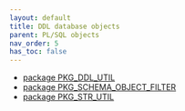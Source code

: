 ```yaml
---
layout: default
title: DDL database objects
parent: PL/SQL objects
nav_order: 5
has_toc: false
---
```

<!--
- [package PKG_DDL_ERROR](R__09.ORACLE_TOOLS.PACKAGE_SPEC.PKG_DDL_ERROR.html)
- [function F_GENERATE_DDL](R__08.ORACLE_TOOLS.FUNCTION.F_GENERATE_DDL.html)
- [procedure P_GENERATE_DDL](R__11.ORACLE_TOOLS.PROCEDURE.P_GENERATE_DDL.html)
-->

- [package PKG_DDL_UTIL](R__09.ORACLE_TOOLS.PACKAGE_SPEC.PKG_DDL_UTIL.html)
- [package PKG_SCHEMA_OBJECT_FILTER](R__09.ORACLE_TOOLS.PACKAGE_SPEC.PKG_SCHEMA_OBJECT_FILTER.html)
- [package PKG_STR_UTIL](R__09.ORACLE_TOOLS.PACKAGE_SPEC.PKG_STR_UTIL.html)
